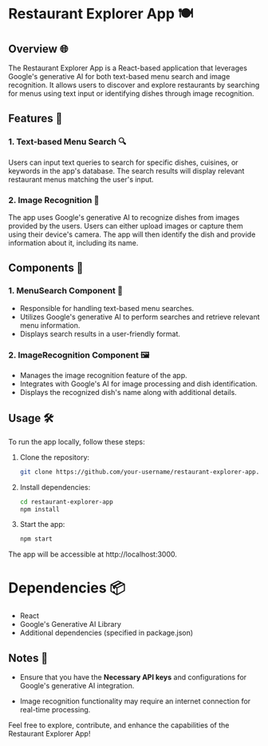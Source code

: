 # Restaurant Explorer App 🍽️

## Overview 🌐

The Restaurant Explorer App is a React-based application that leverages Google's generative AI for both text-based menu search and image recognition. It allows users to discover and explore restaurants by searching for menus using text input or identifying dishes through image recognition.

## Features 🚀

### 1. Text-based Menu Search 🔍

Users can input text queries to search for specific dishes, cuisines, or keywords in the app's database. The search results will display relevant restaurant menus matching the user's input.

### 2. Image Recognition 📸

The app uses Google's generative AI to recognize dishes from images provided by the users. Users can either upload images or capture them using their device's camera. The app will then identify the dish and provide information about it, including its name.

## Components 🧩

### 1. MenuSearch Component 🍔

- Responsible for handling text-based menu searches.
- Utilizes Google's generative AI to perform searches and retrieve relevant menu information.
- Displays search results in a user-friendly format.

### 2. ImageRecognition Component 🖼️

- Manages the image recognition feature of the app.
- Integrates with Google's AI for image processing and dish identification.
- Displays the recognized dish's name along with additional details.

## Usage 🛠️

To run the app locally, follow these steps:

1. Clone the repository:

   ```bash
   git clone https://github.com/your-username/restaurant-explorer-app.git 

2. Install dependencies:

    ```bash
    cd restaurant-explorer-app
    npm install

3. Start the app:

    ```bash
    npm start
    
The app will be accessible at http://localhost:3000.

# Dependencies 📦
- React
- Google's Generative AI Library
- Additional dependencies (specified in package.json)

## Notes 📝

- Ensure that you have the **Necessary API keys** and configurations for Google's generative AI integration.

- Image recognition functionality may require an internet connection for real-time processing.


Feel free to explore, contribute, and enhance the capabilities of the Restaurant Explorer App!
